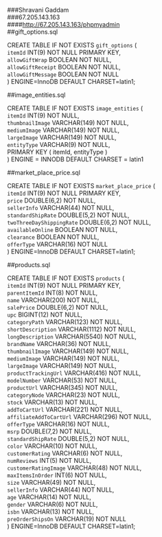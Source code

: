 ###Shravani Gaddam   
###67.205.143.163   
####http://67.205.143.163/phpmyadmin   
##gift_options.sql   

CREATE TABLE IF NOT EXISTS `gift_options` (   
        `itemId` INT(9) NOT NULL PRIMARY KEY,   
        `allowGiftWrap` BOOLEAN NOT NULL,   
        `allowGiftReceipt` BOOLEAN NOT NULL,   
        `allowGiftMessage` BOOLEAN NOT NULL    
) ENGINE=InnoDB DEFAULT CHARSET=latin1;   

##image_entities.sql   
   
CREATE TABLE IF NOT EXISTS  `image_entities` (   
         `itemId` INT(9) NOT NULL,   
         `thumbnailImage` VARCHAR(149) NOT NULL,   
         `mediumImage` VARCHAR(149) NOT NULL,   
         `largeImage` VARCHAR(149) NOT NULL,   
         `entityType` VARCHAR(9) NOT NULL,   
        PRIMARY KEY ( itemId, entityType )   
) ENGINE = INNODB DEFAULT CHARSET = latin1   

##market_place_price.sql   
   
CREATE TABLE IF NOT EXISTS `market_place_price` (   
        `itemId`  INT(9) NOT NULL PRIMARY KEY,   
        `price` DOUBLE(6,2) NOT NULL,   
        `sellerInfo` VARCHAR(44) NOT NULL,   
        `standardShipRate` DOUBLE(5,2) NOT NULL,   
        `twoThreeDayShippingRate` DOUBLE(6,2) NOT NULL,   
        `availableOnline` BOOLEAN NOT NULL,   
        `clearance` BOOLEAN NOT NULL,   
        `offerType` VARCHAR(16) NOT NULL   
) ENGINE=InnoDB DEFAULT CHARSET=latin1;   

##products.sql   
   
CREATE TABLE IF NOT EXISTS `products` (   
        `itemId` INT(9) NOT NULL PRIMARY KEY,   
        `parentItemId` INT(8) NOT NULL,   
        `name` VARCHAR(200) NOT NULL,   
        `salePrice` DOUBLE(6,2) NOT NULL,   
        `upc` BIGINT(12) NOT NULL,   
        `categoryPath` VARCHAR(123) NOT NULL,   
        `shortDescription` VARCHAR(1112) NOT NULL,   
        `longDescription` VARCHAR(5540) NOT NULL,   
        `brandName` VARCHAR(36) NOT NULL,   
        `thumbnailImage` VARCHAR(149) NOT NULL,   
        `mediumImage` VARCHAR(149) NOT NULL,    
        `largeImage` VARCHAR(149) NOT NULL,   
        `productTrackingUrl` VARCHAR(416) NOT NULL,   
        `modelNumber` VARCHAR(53) NOT NULL,   
        `productUrl` VARCHAR(345) NOT NULL,   
        `categoryNode` VARCHAR(23) NOT NULL,   
        `stock` VARCHAR(13) NOT NULL,   
        `addToCartUrl` VARCHAR(221) NOT NULL,   
        `affiliateAddToCartUrl` VARCHAR(296) NOT NULL,   
        `offerType` VARCHAR(16) NOT NULL,   
        `msrp` DOUBLE(7,2) NOT NULL,   
        `standardShipRate` DOUBLE(5,2) NOT NULL,   
        `color` VARCHAR(10) NOT NULL,   
        `customerRating` VARCHAR(6) NOT NULL,   
        `numReviews` INT(5) NOT NULL,   
        `customerRatingImage` VARCHAR(48) NOT NULL,   
        `maxItemsInOrder` INT(6) NOT NULL,   
        `size` VARCHAR(49) NOT NULL,   
        `sellerInfo` VARCHAR(44) NOT NULL,   
        `age` VARCHAR(14) NOT NULL,   
        `gender` VARCHAR(6) NOT NULL,   
        `isbn` VARCHAR(13) NOT NULL,   
        `preOrderShipsOn` VARCHAR(19) NOT NULL   
) ENGINE=InnoDB DEFAULT CHARSET=latin1;   
